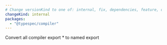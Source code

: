 ```yaml
---
# Change versionKind to one of: internal, fix, dependencies, feature, deprecation, breaking
changeKind: internal
packages:
  - "@typespec/compiler"
---
```


Convert all compiler export * to named export
